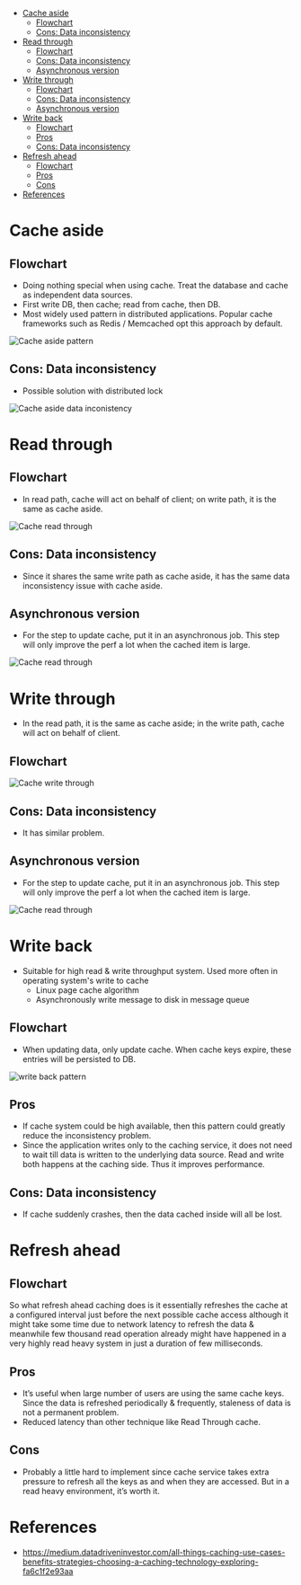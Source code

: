 - [Cache aside](#cache-aside)
  - [Flowchart](#flowchart)
  - [Cons: Data inconsistency](#cons-data-inconsistency)
- [Read through](#read-through)
  - [Flowchart](#flowchart-1)
  - [Cons: Data inconsistency](#cons-data-inconsistency-1)
  - [Asynchronous version](#asynchronous-version)
- [Write through](#write-through)
  - [Flowchart](#flowchart-2)
  - [Cons: Data inconsistency](#cons-data-inconsistency-2)
  - [Asynchronous version](#asynchronous-version-1)
- [Write back](#write-back)
  - [Flowchart](#flowchart-3)
  - [Pros](#pros)
  - [Cons: Data inconsistency](#cons-data-inconsistency-3)
- [Refresh ahead](#refresh-ahead)
  - [Flowchart](#flowchart-4)
  - [Pros](#pros-1)
  - [Cons](#cons)
- [References](#references)

# Cache aside
## Flowchart
* Doing nothing special when using cache. Treat the database and cache as independent data sources. 
* First write DB, then cache; read from cache, then DB.  
* Most widely used pattern in distributed applications. Popular cache frameworks such as Redis / Memcached opt this approach by default. 

![Cache aside pattern](../.gitbook/assets/cache_cacheaside_pattern.png)

## Cons: Data inconsistency
* Possible solution with distributed lock

![Cache aside data inconistency](../.gitbook/assets/cache_cacheaside_cons.png)

# Read through

## Flowchart
* In read path, cache will act on behalf of client; on write path, it is the same as cache aside. 

![Cache read through](../.gitbook/assets/cache_readthrough.png)

## Cons: Data inconsistency
* Since it shares the same write path as cache aside, it has the same data inconsistency issue with cache aside. 

## Asynchronous version
* For the step to update cache, put it in an asynchronous job. This step will only improve the perf a lot when the cached item is large. 

![Cache read through](../.gitbook/assets/cache_readthrough_improve.png)

# Write through
* In the read path, it is the same as cache aside; in the write path, cache will act on behalf of client.

## Flowchart

![Cache write through](../.gitbook/assets/cache_writethrough.png)

## Cons: Data inconsistency
* It has similar problem.  

## Asynchronous version
* For the step to update cache, put it in an asynchronous job. This step will only improve the perf a lot when the cached item is large. 

![Cache read through](../.gitbook/assets/cache_writethrough_improve.png)

# Write back
* Suitable for high read & write throughput system. Used more often in operating system's write to cache
  * Linux page cache algorithm
  * Asynchronously write message to disk in message queue

## Flowchart
* When updating data, only update cache. When cache keys expire, these entries will be persisted to DB. 

![write back pattern](../.gitbook/assets/cache_write_back.png)

## Pros
* If cache system could be high available, then this pattern could greatly reduce the inconsistency problem. 
* Since the application writes only to the caching service, it does not need to wait till data is written to the underlying data source. Read and write both happens at the caching side. Thus it improves performance.

## Cons: Data inconsistency
* If cache suddenly crashes, then the data cached inside will all be lost. 

# Refresh ahead
## Flowchart
So what refresh ahead caching does is it essentially refreshes the cache at a configured interval just before the next possible cache access although it might take some time due to network latency to refresh the data & meanwhile few thousand read operation already might have happened in a very highly read heavy system in just a duration of few milliseconds.

## Pros
* It’s useful when large number of users are using the same cache keys. Since the data is refreshed periodically & frequently, staleness of data is not a permanent problem.
* Reduced latency than other technique like Read Through cache.

## Cons
* Probably a little hard to implement since cache service takes extra pressure to refresh all the keys as and when they are accessed. But in a read heavy environment, it’s worth it.

# References
* https://medium.datadriveninvestor.com/all-things-caching-use-cases-benefits-strategies-choosing-a-caching-technology-exploring-fa6c1f2e93aa